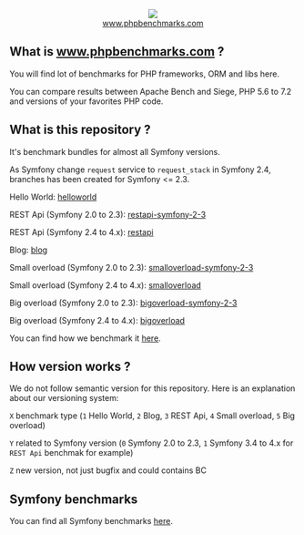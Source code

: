 <p align="center">
  <img src="http://www.phpbenchmarks.com/images/logo_github.png">
  <br>
  <a href="http://www.phpbenchmarks.com" target="_blank">www.phpbenchmarks.com</a>
</p>

## What is www.phpbenchmarks.com ?

You will find lot of benchmarks for PHP frameworks, ORM and libs here.

You can compare results between Apache Bench and Siege, PHP 5.6 to 7.2 and versions of your favorites PHP code.

## What is this repository ?

It's benchmark bundles for almost all Symfony versions.

As Symfony change `request` service to `request_stack` in Symfony 2.4, branches has been created for Symfony <= 2.3.

Hello World: [helloworld](https://github.com/phpbenchmarks/symfony/tree/helloworld)

REST Api (Symfony 2.0 to 2.3): [restapi-symfony-2-3](https://github.com/phpbenchmarks/symfony/tree/restapi-symfony-2-3)

REST Api (Symfony 2.4 to 4.x): [restapi](https://github.com/phpbenchmarks/symfony/tree/restapi)

Blog: [blog](https://github.com/phpbenchmarks/symfony/tree/blog)

Small overload (Symfony 2.0 to 2.3): [smalloverload-symfony-2-3](https://github.com/phpbenchmarks/symfony/tree/smalloverload-symfony-2-3)

Small overload (Symfony 2.4 to 4.x): [smalloverload](https://github.com/phpbenchmarks/symfony/tree/smalloverload)

Big overload (Symfony 2.0 to 2.3): [bigoverload-symfony-2-3](https://github.com/phpbenchmarks/symfony/tree/bigoverload-symfony-2-3)

Big overload (Symfony 2.4 to 4.x): [bigoverload](https://github.com/phpbenchmarks/symfony/tree/bigoverload)

You can find how we benchmark it [here](http://www.phpbenchmarks.com/en/benchmark-protocol).

## How version works ?

We do not follow semantic version for this repository. Here is an explanation about our versioning system:

`X` benchmark type (`1` Hello World, `2` Blog, `3` REST Api, `4` Small overload, `5` Big overload)

`Y` related to Symfony version (`0` Symfony 2.0 to 2.3, `1` Symfony 3.4 to 4.x for `REST Api` benchmak for example)

`Z` new version, not just bugfix and could contains BC

## Symfony benchmarks

You can find all Symfony benchmarks [here](http://www.phpbenchmarks.com/en/benchmark/apache-bench/php-7.2/select-version/symfony.html).
